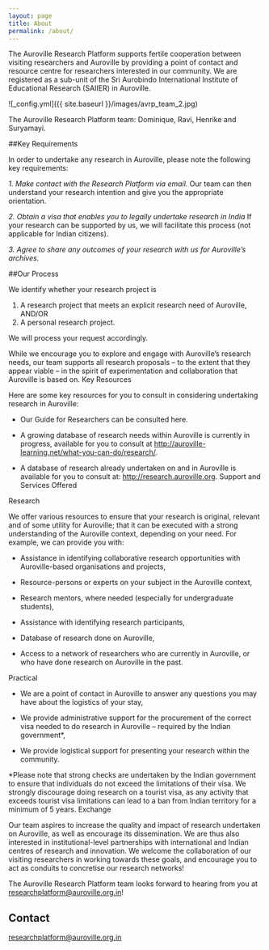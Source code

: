 ```yaml
---
layout: page
title: About
permalink: /about/
---
```


The Auroville Research Platform supports fertile cooperation between visiting researchers and Auroville by providing a point of contact and resource centre for researchers interested in our community. We are registered as a sub-unit of the Sri Aurobindo International Institute of Educational Research (SAIIER) in Auroville.

![_config.yml]({{ site.baseurl }}/images/avrp_team_2.jpg)

The Auroville Research Platform team: Dominique, Ravi, Henrike and Suryamayi.

##Key Requirements

In order to undertake any research in Auroville, please note the following key requirements:

*1. Make contact with the Research Platform via email.*
Our team can then understand your research intention and give you the appropriate orientation.

*2. Obtain a visa that enables you to legally undertake research in India*
If your research can be supported by us, we will facilitate this process (not applicable for Indian citizens).

*3. Agree to share any outcomes of your research with us for Auroville’s archives.*

##Our Process

We identify whether your research project is

1. A research project that meets an explicit research need of Auroville, AND/OR
2. A personal research project.

We will process your request accordingly.

While we encourage you to explore and engage with Auroville’s research needs, our team supports all research proposals – to the extent that they appear viable – in the spirit of experimentation and collaboration that Auroville is based on.
Key Resources

Here are some key resources for you to consult in considering undertaking research in Auroville:

- Our Guide for Researchers can be consulted here.

- A growing database of research needs within Auroville is currently in progress, available for you to consult at http://auroville-learning.net/what-you-can-do/research/.

- A database of research already undertaken on and in Auroville is available for you to consult at: http://research.auroville.org.
Support and Services Offered

Research

We offer various resources to ensure that your research is original, relevant and of some utility for Auroville; that it can be executed with a strong understanding of the Auroville context, depending on your need. For example, we can provide you with:

- Assistance in identifying collaborative research opportunities with Auroville-based organisations and projects,

- Resource-persons or experts on your subject in the Auroville context,

- Research mentors, where needed (especially for undergraduate students),

- Assistance with identifying research participants,

- Database of research done on Auroville,

- Access to a network of researchers who are currently in Auroville, or who have done research on Auroville in the past.

Practical

- We are a point of contact in Auroville to answer any questions you may have about the logistics of your stay,

- We provide administrative support for the procurement of the correct visa needed to do research in Auroville – required by the Indian government*,

- We provide logistical support for presenting your research within the community.

*Please note that strong checks are undertaken by the Indian government to ensure that individuals do not exceed the limitations of their visa. We strongly discourage doing research on a tourist visa, as any activity that exceeds tourist visa limitations can lead to a ban from Indian territory for a minimum of 5 years.
Exchange

Our team aspires to increase the quality and impact of research undertaken on Auroville, as well as encourage its dissemination. We are thus also interested in institutional-level partnerships with international and Indian centres of research and innovation. We welcome the collaboration of our visiting researchers in working towards these goals, and encourage you to act as conduits to concretise our research networks!

The Auroville Research Platform team looks forward to hearing from you at researchplatform@auroville.org.in!



## Contact

<a href="mailto:researchplatform@auroville.org.in">researchplatform@auroville.org.in</a>
